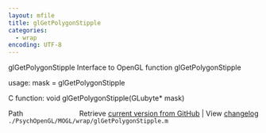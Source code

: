```yaml
---
layout: mfile
title: glGetPolygonStipple
categories:
  - wrap
encoding: UTF-8
---
```


glGetPolygonStipple  Interface to OpenGL function glGetPolygonStipple  

usage:  mask = glGetPolygonStipple  

C function:  void glGetPolygonStipple(GLubyte\* mask)  


<div class="code_header" style="text-align:right;">
  <span style="float:left;">Path&nbsp;&nbsp;</span> <span class="counter">Retrieve <a href=
  "https://raw.github.com/Psychtoolbox-3/Psychtoolbox-3/beta/./PsychOpenGL/MOGL/wrap/glGetPolygonStipple.m">current version from GitHub</a> | View <a href=
  "https://github.com/Psychtoolbox-3/Psychtoolbox-3/commits/beta/./PsychOpenGL/MOGL/wrap/glGetPolygonStipple.m">changelog</a></span>
</div>
<div class="code">
  <code>./PsychOpenGL/MOGL/wrap/glGetPolygonStipple.m</code>
</div>
